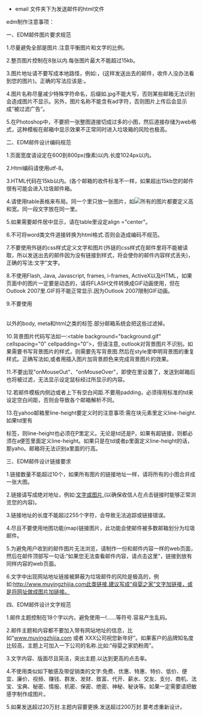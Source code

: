 ﻿* email 文件夹下为发送邮件的html文件

edm制作注意事项：

一、EDM邮件图片要求规范

1.尽量避免全部是图片.注意平衡图片和文字的比例。

2.整页图片控制在8张以内.每张图片最大不能超过15kb。

3.图片地址请不要写成本地路怪，例如:<img src="image/menu-5.gif" alt="" />，(这样发送出去的邮件，收件人没办法看到您的图片)。正确的写法应该是:<img src="http://放置图片的网络空间绝对地址/menu-5.gif" alt="" />。

4.图片名称尽量减少特殊字符命名，后缀如.jpg不能大写，否则某些邮箱无法识别会造成图片不显示。另外，图片名称不能含有ad字符，否则图片上传后会显示成“被过滤广告”。

5.在Photoshop中，不要把一张整图道接切成过多的小图，然后道接存储为web格式，这种模板在邮箱中显示效果不正常同时进入垃圾箱的风险也极高。


二、EDM邮件设计编码规范

1.页面宽度请设定在600到800px(像素)以内.长度1024px以内。

2.Html编码请使用utf-8。

3.HTML代码在15kb以内。(各个邮箱的收件标准不一样，如果超出15kb您的邮件很有可能会进入垃圾邮件箱。

4.请使用table表格来布局。同一个<td>里只放一张图片，如<td><img src="photo.jpg" ></td>所有的图片都要定义高和宽。同一段文字放在同一<td>里。

5.如果需要邮件居中显示，请在table里设定align ="center"。

6.不可将word类文件道接转换为html格式.否则会造成编码不规范。

7.不要使用外链的css样式定义文字和图片(外链的css样式在邮件里将不能被读取，所以发送出去的邮件因为没有链接到样式，将会使你的邮件内容样式丢失)，正确的写法:<td style="font-family:Arial,Helvetica, sans-serif; font-size, 12px;color:#000000;">文字</td>”<font style="font-family:Arial，Helvetica, sans-serif; font-size, 12px;color:#000000;">文字</font>。

8.不使用Flash, Java, Javascript, frames, i-frames, ActiveX以及HTML，如果页面中的图片一定要是动态的，请将FLASH文件转换成GIF动画使用，但在Outlook 2007里.GIF将不能正常显示.因为Outlook 2007限制GIF动画。

9.不要使用<table></table>以外的body, meta和html之类的标签.部分邮箱系统会把这些过滤掉。

10.背景图片代码写法如一:<table background="background.gif" cellspacing="0″ cellpadding="0″>，但请注意, outlook对背景图片不识别。如果需要书写背景图片的样式，则需要先写背景图.然后在style里申明背景图的重复样式。正确写法如<td background="1.jpg" style="background-repeat:no-repeat"></td>,或者用插入图片加背景颜色来完成背景图片的效果。

11.不要出现"onMouseOut"、"onMouseOver"，即使在<td>里设置了，发送到邮箱后也将被过滤，无法显示设定鼠标经过所显示的内容。

12.若邮件模板内侧边或者上下有空白间距.不要用padding，必须得用标准的td来设定空白间距，否则会导致各个邮箱解析不同。

13.在yahoo邮箱里line-height要定义时的注意事项:需在块元素里定义line-height.如果td里有<p>标签，则line-height也必须在P里定义。无论是td还是P，如果有超链接，则都必须在a便签里面定义line-height。如果只是在td或者p里面定义line-height的话，那yaho。邮箱将无法识别a里面的行高。


三、EDM邮件设计链接要求

1.链接数量不能超过10个，如果所有图片的链接地址一样，请将所有的小图合并成一张大图。

2.链接请写成绝对地址，例如:<a href="http://www.muyingzhijia.com">文字或图片</a>,(以确保收信人在点击链接时能够正常浏览您的内容)。

3.链接地址的长度不能超过255个字符，会导致无法追踪或链接错误。

4.尽且不要使用地图功能(map)链接图片，此功能会使邮件被多数邮箱划分为垃圾邮件。

5.为避免用户收到的邮件图片无法浏览，请制作一份和邮件内容一样的web页面，然后在邮件顶部写一句话:“如果您无法查看邮件内容，请点击这里”，链接到放有同样内容的web页面。

6.文字中出现网站地址链接被屏蔽为垃圾邮件的风险是极高的，例如:http://www.muyingzhijia.com此类链接.建议写成“母婴之家”文字加链接，或是将网址做成图片加链接。


四、EDM邮件设计文字规范

1.邮件主题控制在18个字以内，避免使用—!……等符号.容易产生乱码。

2.邮件主题和内容都不要加入带有网站地址的信息，比如“www.muyingzhijia.com 或者 XXX公司祝您新年好”。如果客户的品牌知名度比较高，主题上可加入一下公司的名称.比如:“母婴之家奶粉周”。

3.文字内容、版面尽且简洁，突出主题.以达到更高的点击率。

4.不使用类似如下敏感及带促销类的文字:免费、优惠、特惠、特价、低价、便宜、廉价、视频、赚钱、群发、发财、致富、代开、薪水、交友、支付、商机、法宝、宝典、秘密、情报、机密、保密、绝密、神秘、秘诀等。如果一定需要请把敏感字制作成图片。

5.如果发送超过20万封.主题内容要更换.发送超过200万封.要考虑重新设计。